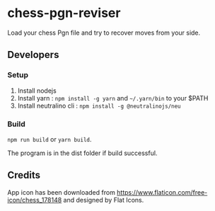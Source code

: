 # chess-pgn-reviser

Load your chess Pgn file and try to recover moves from your side.

## Developers

### Setup

1. Install nodejs
2. Install yarn : `npm install -g yarn` and `~/.yarn/bin` to your $PATH
4. Install neutralino cli : `npm install -g @neutralinojs/neu`

### Build

`npm run build` or `yarn build`.

The program is in the dist folder if build successful.

## Credits

App icon has been downloaded from https://www.flaticon.com/free-icon/chess_178148 and designed by Flat Icons.